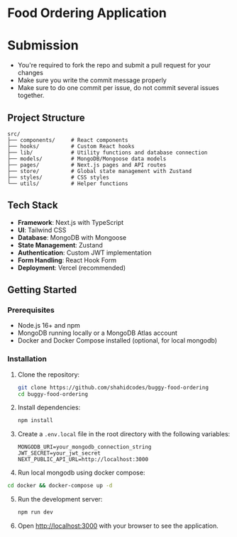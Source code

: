 # Food Ordering Application

# Submission

- You're required to fork the repo and submit a pull request for your changes
- Make sure you write the commit message properly
- Make sure to do one commit per issue, do not commit several issues together.

## Project Structure

```
src/
├── components/     # React components
├── hooks/          # Custom React hooks
├── lib/            # Utility functions and database connection
├── models/         # MongoDB/Mongoose data models
├── pages/          # Next.js pages and API routes
├── store/          # Global state management with Zustand
├── styles/         # CSS styles
└── utils/          # Helper functions
```

## Tech Stack

- **Framework**: Next.js with TypeScript
- **UI**: Tailwind CSS
- **Database**: MongoDB with Mongoose
- **State Management**: Zustand
- **Authentication**: Custom JWT implementation
- **Form Handling**: React Hook Form
- **Deployment**: Vercel (recommended)

## Getting Started

### Prerequisites

- Node.js 16+ and npm
- MongoDB running locally or a MongoDB Atlas account
- Docker and Docker Compose installed (optional, for local mongodb)

### Installation

1. Clone the repository:

   ```bash
   git clone https://github.com/shahidcodes/buggy-food-ordering
   cd buggy-food-ordering
   ```

2. Install dependencies:

   ```bash
   npm install
   ```

3. Create a `.env.local` file in the root directory with the following variables:

   ```
   MONGODB_URI=your_mongodb_connection_string
   JWT_SECRET=your_jwt_secret
   NEXT_PUBLIC_API_URL=http://localhost:3000
   ```

4. Run local mongodb using docker compose:

```bash
cd docker && docker-compose up -d
```

5. Run the development server:

   ```bash
   npm run dev
   ```

6. Open [http://localhost:3000](http://localhost:3000) with your browser to see the application.
